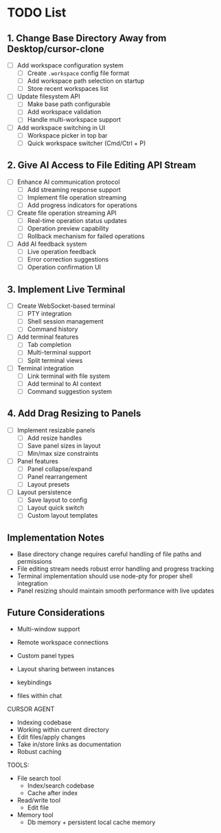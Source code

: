 # TODO List

## 1. Change Base Directory Away from Desktop/cursor-clone
- [ ] Add workspace configuration system
  - [ ] Create `.workspace` config file format
  - [ ] Add workspace path selection on startup
  - [ ] Store recent workspaces list
- [ ] Update filesystem API
  - [ ] Make base path configurable
  - [ ] Add workspace validation
  - [ ] Handle multi-workspace support
- [ ] Add workspace switching in UI
  - [ ] Workspace picker in top bar
  - [ ] Quick workspace switcher (Cmd/Ctrl + P)

## 2. Give AI Access to File Editing API Stream
- [ ] Enhance AI communication protocol
  - [ ] Add streaming response support
  - [ ] Implement file operation streaming
  - [ ] Add progress indicators for operations
- [ ] Create file operation streaming API
  - [ ] Real-time operation status updates
  - [ ] Operation preview capability
  - [ ] Rollback mechanism for failed operations
- [ ] Add AI feedback system
  - [ ] Live operation feedback
  - [ ] Error correction suggestions
  - [ ] Operation confirmation UI

## 3. Implement Live Terminal
- [ ] Create WebSocket-based terminal
  - [ ] PTY integration
  - [ ] Shell session management
  - [ ] Command history
- [ ] Add terminal features
  - [ ] Tab completion
  - [ ] Multi-terminal support
  - [ ] Split terminal views
- [ ] Terminal integration
  - [ ] Link terminal with file system
  - [ ] Add terminal to AI context
  - [ ] Command suggestion system

## 4. Add Drag Resizing to Panels
- [ ] Implement resizable panels
  - [ ] Add resize handles
  - [ ] Save panel sizes in layout
  - [ ] Min/max size constraints
- [ ] Panel features
  - [ ] Panel collapse/expand
  - [ ] Panel rearrangement
  - [ ] Layout presets
- [ ] Layout persistence
  - [ ] Save layout to config
  - [ ] Layout quick switch
  - [ ] Custom layout templates

## Implementation Notes
- Base directory change requires careful handling of file paths and permissions
- File editing stream needs robust error handling and progress tracking
- Terminal implementation should use node-pty for proper shell integration
- Panel resizing should maintain smooth performance with live updates

## Future Considerations
- Multi-window support
- Remote workspace connections
- Custom panel types
- Layout sharing between instances 



- keybindings
- files within chat



CURSOR AGENT

- Indexing codebase
- Working within current directory
- Edit files/apply changes
- Take in/store links as documentation
- Robust caching


TOOLS:
- File search tool
    - Index/search codebase
    - Cache after index
- Read/write tool
    - Edit file
- Memory tool
    - Db memory + persistent local cache memory

